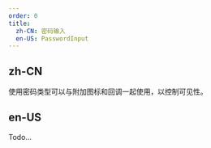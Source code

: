 ```yaml
---
order: 0
title:
  zh-CN: 密码输入
  en-US: PasswordInput
---
```


## zh-CN

使用密码类型可以与附加图标和回调一起使用，以控制可见性。

## en-US

Todo...
